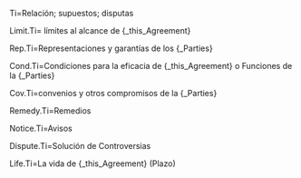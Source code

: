 Ti=Relación; supuestos; disputas

Limit.Ti= límites al alcance de {_this_Agreement}

Rep.Ti=Representaciones y garantías de los {_Parties}

Cond.Ti=Condiciones para la eficacia de {_this_Agreement} o Funciones de la {_Parties}

Cov.Ti=convenios y otros compromisos de la {_Parties}

Remedy.Ti=Remedios

Notice.Ti=Avisos

Dispute.Ti=Solución de Controversias

Life.Ti=La vida de {_this_Agreement} (Plazo)